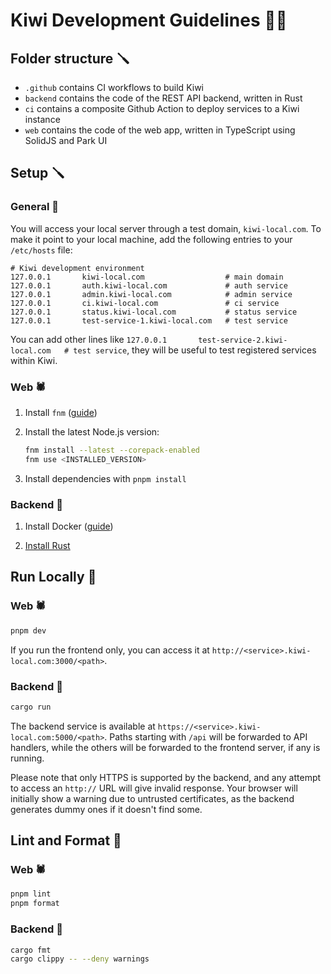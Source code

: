 # Kiwi Development Guidelines 👨‍💻

## Folder structure 🪛

- `.github` contains CI workflows to build Kiwi
- `backend` contains the code of the REST API backend, written in Rust
- `ci` contains a composite Github Action to deploy services to a Kiwi instance
- `web` contains the code of the web app, written in TypeScript using SolidJS and Park UI

## Setup 🪛

### General 🥝

You will access your local server through a test domain, `kiwi-local.com`. To make it point to your local machine, add the following entries to your `/etc/hosts` file:

```
# Kiwi development environment
127.0.0.1       kiwi-local.com                  # main domain
127.0.0.1       auth.kiwi-local.com             # auth service
127.0.0.1       admin.kiwi-local.com            # admin service
127.0.0.1       ci.kiwi-local.com               # ci service
127.0.0.1       status.kiwi-local.com           # status service
127.0.0.1       test-service-1.kiwi-local.com   # test service
```

You can add other lines like `127.0.0.1       test-service-2.kiwi-local.com   # test service`, they will be useful to test registered services within Kiwi.

### Web 🕷️

1. Install `fnm` ([guide](https://github.com/Schniz/fnm))

1. Install the latest Node.js version:

   ```sh
   fnm install --latest --corepack-enabled
   fnm use <INSTALLED_VERSION>
   ```

1. Install dependencies with `pnpm install`

### Backend 🎒

1. Install Docker ([guide](https://docs.docker.com/engine/install/))

1. [Install Rust](https://www.rust-lang.org/tools/install)

## Run Locally 🧸

### Web 🕷️

```sh
pnpm dev
```

If you run the frontend only, you can access it at `http://<service>.kiwi-local.com:3000/<path>`.

### Backend 🎒

```sh
cargo run
```

The backend service is available at `https://<service>.kiwi-local.com:5000/<path>`. Paths starting with `/api` will be forwarded to API handlers, while the others will be forwarded to the frontend server, if any is running.

Please note that only HTTPS is supported by the backend, and any attempt to access an `http://` URL will give invalid response. Your browser will initially show a warning due to untrusted certificates, as the backend generates dummy ones if it doesn't find some.

## Lint and Format 🧽

### Web 🕷️

```sh
pnpm lint
pnpm format
```

### Backend 🎒

```sh
cargo fmt
cargo clippy -- --deny warnings
```
